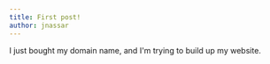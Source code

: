 ```yaml
---
title: First post!
author: jnassar
---
```

I just bought my domain name, and I'm trying to build up my website.
